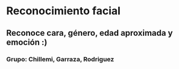 # Reconocimiento facial
## Reconoce cara, género, edad aproximada y emoción :)
### Grupo: Chillemi, Garraza, Rodriguez
